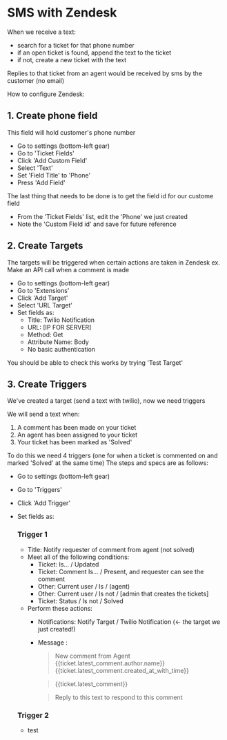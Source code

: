 # SMS with Zendesk #

When we receive a text:
- search for a ticket for that phone number
- if an open ticket is found, append the text to the ticket
- if not, create a new ticket with the text

Replies to that ticket from an agent would be received by sms by the customer (no email)

How to configure Zendesk:

## 1. Create phone field ##
This field will hold customer's phone number

- Go to settings (bottom-left gear)
- Go to 'Ticket Fields'
- Click 'Add Custom Field'
- Select 'Text'
- Set 'Field Title' to 'Phone'
- Press 'Add Field'

The last thing that needs to be done is to get the field id for our custome field
- From the 'Ticket Fields' list, edit the 'Phone' we just created
- Note the 'Custom Field id' and save for future reference


## 2. Create Targets ##
The targets will be triggered when certain actions are taken in Zendesk ex. Make an API call when a comment is made

- Go to settings (bottom-left gear)
- Go to 'Extensions'
- Click 'Add Target'
- Select 'URL Target'
- Set fields as:
  - Title: Twilio Notification
  - URL: [IP FOR SERVER]
  - Method: Get
  - Attribute Name: Body
  - No basic authentication

You should be able to check this works by trying 'Test Target'

## 3. Create Triggers ##
We've created a target (send a text with twilio), now we need triggers

We will send a text when:
1. A comment has been made on your ticket
2. An agent has been assigned to your ticket
3. Your ticket has been marked as 'Solved'

To do this we need 4 triggers (one for when a ticket is commented on and marked 'Solved' at the same time)
The steps and specs are as follows:
- Go to settings (bottom-left gear)
- Go to 'Triggers'
- Click 'Add Trigger'
- Set fields as:
  ### Trigger 1 ###
  - Title: Notify requester of comment from agent (not solved)
  - Meet all of the following conditions:
    - Ticket: Is... / Updated
    - Ticket: Comment Is... / Present, and requester can see the comment
    - Other: Current user / Is / (agent)
    - Other: Current user / Is not / [admin that creates the tickets]
    - Ticket: Status / Is not / Solved
  - Perform these actions: 
    - Notifications: Notify Target / Twilio Notification (<- the target we just created!)
    - Message :
      >New comment from Agent {{ticket.latest_comment.author.name}} 
      >{{ticket.latest_comment.created_at_with_time}}

	  >{{ticket.latest_comment}}

	  >Reply to this text to respond to this comment


  ### Trigger 2 ###
  - test
